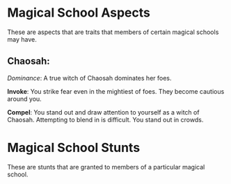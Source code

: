 # Magical School Aspects

These are aspects that are traits that members of certain magical schools may have.

## Chaosah:

*Dominance*: A true witch of Chaosah dominates her foes.

**Invoke**: You strike fear even in the mightiest of foes. They become cautious around you.

**Compel**: You stand out and draw attention to yourself as a witch of Chaosah. Attempting to blend in is difficult. You stand out in crowds.

# Magical School Stunts

These are stunts that are granted to members of a particular magical school. 
